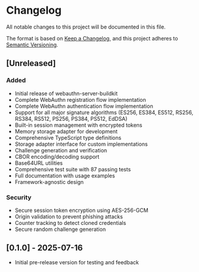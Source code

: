 # Changelog

All notable changes to this project will be documented in this file.

The format is based on [Keep a Changelog](https://keepachangelog.com/en/1.0.0/),
and this project adheres to [Semantic Versioning](https://semver.org/spec/v2.0.0.html).

## [Unreleased]

### Added
- Initial release of webauthn-server-buildkit
- Complete WebAuthn registration flow implementation
- Complete WebAuthn authentication flow implementation
- Support for all major signature algorithms (ES256, ES384, ES512, RS256, RS384, RS512, PS256, PS384, PS512, EdDSA)
- Built-in session management with encrypted tokens
- Memory storage adapter for development
- Comprehensive TypeScript type definitions
- Storage adapter interface for custom implementations
- Challenge generation and verification
- CBOR encoding/decoding support
- Base64URL utilities
- Comprehensive test suite with 87 passing tests
- Full documentation with usage examples
- Framework-agnostic design

### Security
- Secure session token encryption using AES-256-GCM
- Origin validation to prevent phishing attacks
- Counter tracking to detect cloned credentials
- Secure random challenge generation

## [0.1.0] - 2025-07-16

- Initial pre-release version for testing and feedback